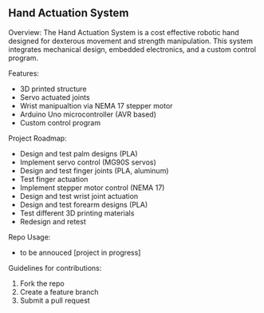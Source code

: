 Hand Actuation System
---------------------

Overview:
  The Hand Actuation System is a cost effective robotic hand designed for dexterous movement and strength manipulation. This system integrates mechanical design, embedded electronics, and a custom control program.

Features:
- 3D printed structure
- Servo actuated joints
- Wrist manipualtion via NEMA 17 stepper motor
- Arduino Uno microcontroller (AVR based)
- Custom control program

Project Roadmap:
- Design and test palm designs (PLA)
- Implement servo control (MG90S servos)
- Design and test finger joints (PLA, aluminum)
- Test finger actuation
- Implement stepper motor control (NEMA 17)
- Design and test wrist joint actuation
- Design and test forearm designs (PLA)
- Test different 3D printing materials
- Redesign and retest

Repo Usage:
- to be annouced [project in progress]

Guidelines for contributions:
1) Fork the repo
2) Create a feature branch
3) Submit a pull request
